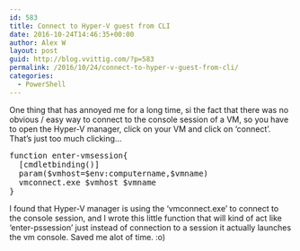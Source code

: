 ```yaml
---
id: 583
title: Connect to Hyper-V guest from CLI
date: 2016-10-24T14:46:35+00:00
author: Alex W
layout: post
guid: http://blog.vvittig.com/?p=583
permalink: /2016/10/24/connect-to-hyper-v-guest-from-cli/
categories:
  - PowerShell
---
```

One thing that has annoyed me for a long time, si the fact that there was no obvious / easy way to connect to the console session of a VM, so you have to open the Hyper-V manager, click on your VM and click on &#8216;connect&#8217;. That&#8217;s just too much clicking&#8230;

<pre class="lang:ps decode:true ">function enter-vmsession{
  [cmdletbinding()]
  param($vmhost=$env:computername,$vmname)
  vmconnect.exe $vmhost $vmname
}</pre>

I found that Hyper-V manager is using the &#8216;vmconnect.exe&#8217; to connect to the console session, and I wrote this little function that will kind of act like &#8216;enter-pssession&#8217; just instead of connection to a session it actually launches the vm console. Saved me alot of time. :o)
